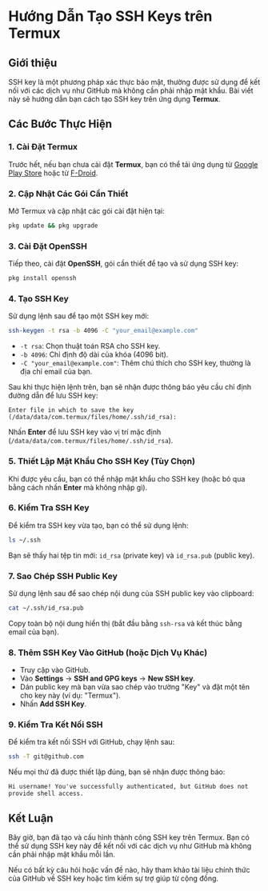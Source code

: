 
# Hướng Dẫn Tạo SSH Keys trên Termux

## Giới thiệu

SSH key là một phương pháp xác thực bảo mật, thường được sử dụng để kết nối với các dịch vụ như GitHub mà không cần phải nhập mật khẩu. Bài viết này sẽ hướng dẫn bạn cách tạo SSH key trên ứng dụng **Termux**.

## Các Bước Thực Hiện

### 1. Cài Đặt Termux

Trước hết, nếu bạn chưa cài đặt **Termux**, bạn có thể tải ứng dụng từ [Google Play Store](https://play.google.com/store/apps/details?id=com.termux) hoặc từ [F-Droid](https://f-droid.org/packages/com.termux/).

### 2. Cập Nhật Các Gói Cần Thiết

Mở Termux và cập nhật các gói cài đặt hiện tại:

```bash
pkg update && pkg upgrade
```

### 3. Cài Đặt OpenSSH

Tiếp theo, cài đặt **OpenSSH**, gói cần thiết để tạo và sử dụng SSH key:

```bash
pkg install openssh
```

### 4. Tạo SSH Key

Sử dụng lệnh sau để tạo một SSH key mới:

```bash
ssh-keygen -t rsa -b 4096 -C "your_email@example.com"
```

- `-t rsa`: Chọn thuật toán RSA cho SSH key.
- `-b 4096`: Chỉ định độ dài của khóa (4096 bit).
- `-C "your_email@example.com"`: Thêm chú thích cho SSH key, thường là địa chỉ email của bạn.

Sau khi thực hiện lệnh trên, bạn sẽ nhận được thông báo yêu cầu chỉ định đường dẫn để lưu SSH key:

```
Enter file in which to save the key (/data/data/com.termux/files/home/.ssh/id_rsa):
```

Nhấn **Enter** để lưu SSH key vào vị trí mặc định (`/data/data/com.termux/files/home/.ssh/id_rsa`).

### 5. Thiết Lập Mật Khẩu Cho SSH Key (Tùy Chọn)

Khi được yêu cầu, bạn có thể nhập mật khẩu cho SSH key (hoặc bỏ qua bằng cách nhấn **Enter** mà không nhập gì).

### 6. Kiểm Tra SSH Key

Để kiểm tra SSH key vừa tạo, bạn có thể sử dụng lệnh:

```bash
ls ~/.ssh
```

Bạn sẽ thấy hai tệp tin mới: `id_rsa` (private key) và `id_rsa.pub` (public key).

### 7. Sao Chép SSH Public Key

Sử dụng lệnh sau để sao chép nội dung của SSH public key vào clipboard:

```bash
cat ~/.ssh/id_rsa.pub
```

Copy toàn bộ nội dung hiển thị (bắt đầu bằng `ssh-rsa` và kết thúc bằng email của bạn).

### 8. Thêm SSH Key Vào GitHub (hoặc Dịch Vụ Khác)

- Truy cập vào GitHub.
- Vào **Settings** -> **SSH and GPG keys** -> **New SSH key**.
- Dán public key mà bạn vừa sao chép vào trường "Key" và đặt một tên cho key này (ví dụ: "Termux").
- Nhấn **Add SSH Key**.

### 9. Kiểm Tra Kết Nối SSH

Để kiểm tra kết nối SSH với GitHub, chạy lệnh sau:

```bash
ssh -T git@github.com
```

Nếu mọi thứ đã được thiết lập đúng, bạn sẽ nhận được thông báo:

```
Hi username! You've successfully authenticated, but GitHub does not provide shell access.
```

## Kết Luận

Bây giờ, bạn đã tạo và cấu hình thành công SSH key trên Termux. Bạn có thể sử dụng SSH key này để kết nối với các dịch vụ như GitHub mà không cần phải nhập mật khẩu mỗi lần.

Nếu có bất kỳ câu hỏi hoặc vấn đề nào, hãy tham khảo tài liệu chính thức của GitHub về SSH key hoặc tìm kiếm sự trợ giúp từ cộng đồng.
